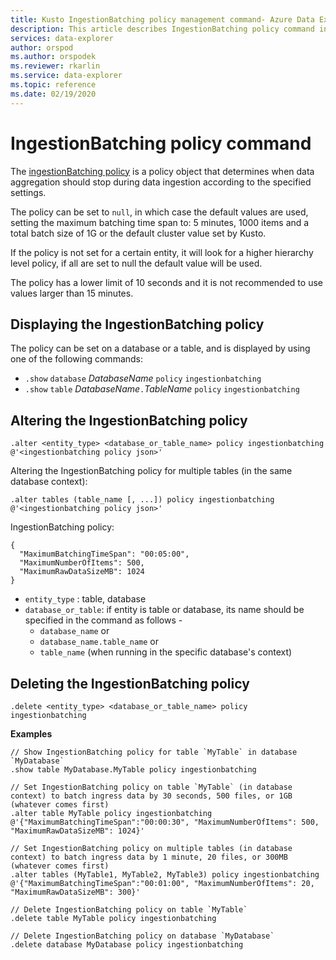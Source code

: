 ```yaml
---
title: Kusto IngestionBatching policy management command- Azure Data Explorer
description: This article describes IngestionBatching policy command in Azure Data Explorer.
services: data-explorer
author: orspod
ms.author: orspodek
ms.reviewer: rkarlin
ms.service: data-explorer
ms.topic: reference
ms.date: 02/19/2020
---
```

# IngestionBatching policy command

The [ingestionBatching policy](batchingpolicy.md) is a policy object that determines
when data aggregation should stop during data ingestion according to the specified settings.

The policy can be set to `null`, in which case the default values are used, setting
the maximum batching time span to: 5 minutes, 1000 items and a total batch size of 1G 
or the default cluster value set by Kusto.

If the policy is not set for a certain entity, it will look for a higher hierarchy level policy,
if all are set to null the default value will be used. 

The policy has a lower limit of 10 seconds and it is not recommended to use values larger than 15 minutes.

## Displaying the IngestionBatching policy

The policy can be set on a database or a table, and is displayed by using one of the following
commands:

* `.show` `database` *DatabaseName* `policy` `ingestionbatching`
* `.show` `table` *DatabaseName*`.`*TableName* `policy` `ingestionbatching`

## Altering the IngestionBatching policy

```kusto
.alter <entity_type> <database_or_table_name> policy ingestionbatching @'<ingestionbatching policy json>'
```

Altering the IngestionBatching policy for multiple tables (in the same database context):

```kusto
.alter tables (table_name [, ...]) policy ingestionbatching @'<ingestionbatching policy json>'
```

IngestionBatching policy:

```kusto
{
  "MaximumBatchingTimeSpan": "00:05:00",
  "MaximumNumberOfItems": 500, 
  "MaximumRawDataSizeMB": 1024
}
```

* `entity_type` : table, database
* `database_or_table`: if entity is table or database, its name should be specified in the command as follows - 
  - `database_name` or 
  - `database_name.table_name` or 
  - `table_name` (when running in the specific database's context)

## Deleting the IngestionBatching policy

```kusto
.delete <entity_type> <database_or_table_name> policy ingestionbatching
```

**Examples**

```kusto
// Show IngestionBatching policy for table `MyTable` in database `MyDatabase`
.show table MyDatabase.MyTable policy ingestionbatching 

// Set IngestionBatching policy on table `MyTable` (in database context) to batch ingress data by 30 seconds, 500 files, or 1GB (whatever comes first)
.alter table MyTable policy ingestionbatching @'{"MaximumBatchingTimeSpan":"00:00:30", "MaximumNumberOfItems": 500, "MaximumRawDataSizeMB": 1024}'

// Set IngestionBatching policy on multiple tables (in database context) to batch ingress data by 1 minute, 20 files, or 300MB (whatever comes first)
.alter tables (MyTable1, MyTable2, MyTable3) policy ingestionbatching @'{"MaximumBatchingTimeSpan":"00:01:00", "MaximumNumberOfItems": 20, "MaximumRawDataSizeMB": 300}'

// Delete IngestionBatching policy on table `MyTable`
.delete table MyTable policy ingestionbatching

// Delete IngestionBatching policy on database `MyDatabase`
.delete database MyDatabase policy ingestionbatching
```
